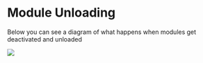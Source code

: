 # Module Unloading

Below you can see a diagram of what happens when modules get deactivated and unloaded

![](https://github.com/ortus-docs/coldbox-docs/blob/v4.x/full/images/ModulesUnload.jpg)

